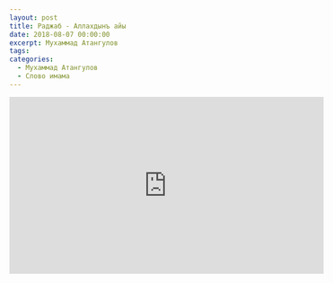 ```yaml
---
layout: post
title: Раджаб - Аллахдынъ айы
date: 2018-08-07 00:00:00
excerpt: Мухаммад Атангулов
tags:
categories:
  - Мухаммад Атангулов
  - Слово имама
---
```


<iframe width="560" height="315" src="https://www.youtube.com/embed/cDCxtxgOIRA" frameborder="0" allow="autoplay; encrypted-media" allowfullscreen=""> </iframe>